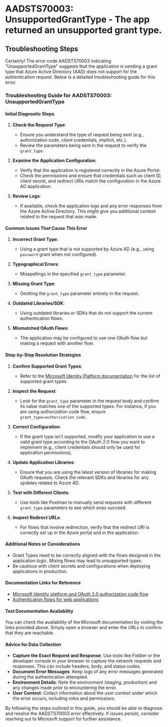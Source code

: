 
# AADSTS70003: UnsupportedGrantType - The app returned an unsupported grant type.


## Troubleshooting Steps
Certainly! The error code AADSTS70003 indicating "UnsupportedGrantType" suggests that the application is sending a grant type that Azure Active Directory (AAD) does not support for the authentication request. Below is a detailed troubleshooting guide for this error.

### Troubleshooting Guide for AADSTS70003: UnsupportedGrantType

#### Initial Diagnostic Steps
1. **Check the Request Type**:
   - Ensure you understand the type of request being sent (e.g., authorization code, client credentials, implicit, etc.).
   - Review the parameters being sent in the request to verify the `grant_type`.

2. **Examine the Application Configuration**:
   - Verify that the application is registered correctly in the Azure Portal.
   - Check the permissions and ensure that credentials such as client ID, client secret, and redirect URIs match the configuration in the Azure AD application.

3. **Review Logs**:
   - If available, check the application logs and any error responses from the Azure Active Directory. This might give you additional context related to the request that was made.

#### Common Issues That Cause This Error
1. **Incorrect Grant Type**:
   - Using a grant type that is not supported by Azure AD (e.g., using `password` grant when not configured).

2. **Typographical Errors**:
   - Misspellings in the specified `grant_type` parameter.

3. **Missing Grant Type**:
   - Omitting the `grant_type` parameter entirely in the request.

4. **Outdated Libraries/SDK**:
   - Using outdated libraries or SDKs that do not support the current authentication flows.

5. **Mismatched OAuth Flows**:
   - The application may be configured to use one OAuth flow but making a request with another flow.

#### Step-by-Step Resolution Strategies
1. **Confirm Supported Grant Types**:
   - Refer to the [Microsoft Identity Platform documentation](https://docs.microsoft.com/en-us/azure/active-directory/develop/v2-oauth2-auth-code-flow) for the list of supported grant types.

2. **Inspect the Request**:
   - Look for the `grant_type` parameter in the request body and confirm its value matches one of the supported types. For instance, if you are using authorization code flow, ensure `grant_type=authorization_code`.

3. **Correct Configuration**:
   - If the grant type isn’t supported, modify your application to use a valid grant type according to the OAuth 2.0 flow you want to implement (e.g., client credentials should only be used for application permissions).

4. **Update Application Libraries**:
   - Ensure that you are using the latest version of libraries for making OAuth requests. Check the relevant SDKs and libraries for any updates related to Azure AD.

5. **Test with Different Clients**:
   - Use tools like Postman to manually send requests with different `grant_type` parameters to see which ones succeed.

6. **Inspect Redirect URLs**:
   - For flows that involve redirection, verify that the redirect URI is correctly set up in the Azure portal and in the application.

#### Additional Notes or Considerations
- Grant Types need to be correctly aligned with the flows designed in the application logic. Mixing flows may lead to unsupported types.
- Be cautious with client secrets and configurations when deploying applications in production.

#### Documentation Links for Reference
- [Microsoft Identity platform and OAuth 2.0 authorization code flow](https://docs.microsoft.com/en-us/azure/active-directory/develop/v2-oauth2-auth-code-flow)
- [Authentication flows for web applications](https://docs.microsoft.com/en-us/azure/active-directory/develop/authentication-scenarios)

#### Test Documentation Availability
You can check the availability of the Microsoft documentation by visiting the links provided above. Simply open a browser and enter the URLs to confirm that they are reachable.

#### Advice for Data Collection
- **Capture the Exact Request and Response**: Use tools like Fiddler or the developer console in your browser to capture the network requests and responses. This can include headers, body, and status codes.
- **Document Error Messages**: Keep logs of any error messages generated during the authentication attempted.
- **Environment Details**: Note the environment (staging, production) and any changes made prior to encountering the error.
- **User Context**: Collect information about the user context under which the error occurs, including roles and permissions.

By following the steps outlined in this guide, you should be able to diagnose and resolve the AADSTS70003 error effectively. If issues persist, consider reaching out to Microsoft support for further assistance.